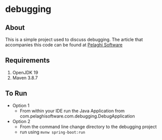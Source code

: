 # debugging
## About
This is a simple project used to discuss debugging. The article that accompanies this code can be found at [Pelaghi Software](https://www.pelaghisoftware.com) 
## Requirements
1. OpenJDK 19
2. Maven 3.8.7

## To Run

* Option 1
  * From within your IDE run the Java Application from com.pelaghisoftware.com.debugging.DebugApplication
* Option 2
  * From the command line change directory to the debugging project
  * run using `mvnw spring-boot:run`
